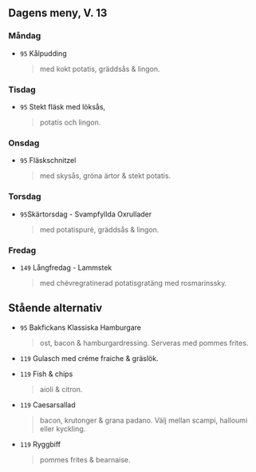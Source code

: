## Dagens meny, V. 13

### Måndag

* `95` Kålpudding
  > med kokt potatis, gräddsås & lingon.

### Tisdag

* `95` Stekt fläsk med löksås,
  > potatis och lingon.

### Onsdag

* `95` Fläskschnitzel 
  > med skysås, gröna ärtor & stekt potatis.

### Torsdag

* `95`Skärtorsdag - Svampfyllda Oxrullader
  > med potatispuré, gräddsås & lingon.

### Fredag

* `149` Långfredag - Lammstek 
  > med chévregratinerad potatisgratäng med rosmarinssky. 

## Stående alternativ

* `95` Bakfickans Klassiska Hamburgare
  > ost, bacon & hamburgardressing. Serveras med pommes frites.

* `119` Gulasch med créme fraiche & gräslök.
  > 

* `119` Fish & chips 
  > aioli & citron.

* `119` Caesarsallad
  > bacon, krutonger & grana padano. Välj mellan scampi, halloumi eller kyckling.
  
* `119` Ryggbiff 
  > pommes frites & bearnaise.

